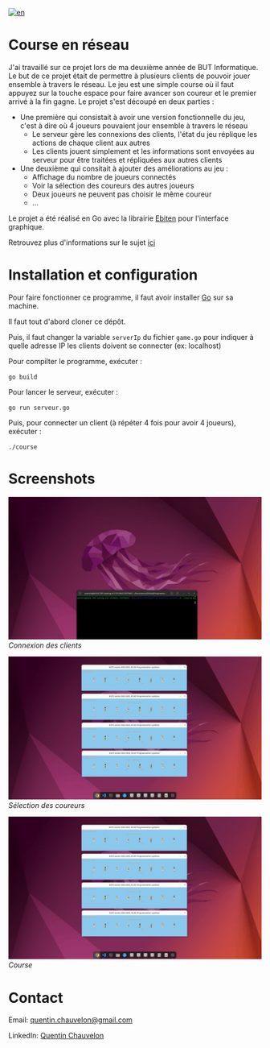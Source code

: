 [![en](https://img.shields.io/badge/lang-en-red.svg)](README.md) 

# Course en réseau

J'ai travaillé sur ce projet lors de ma deuxième année de BUT Informatique.
Le but de ce projet était de permettre à plusieurs clients de pouvoir jouer ensemble à travers le réseau. Le jeu est une simple course où il faut appuyez sur la touche espace pour faire avancer son coureur et le premier arrivé à la fin gagne. Le projet s'est découpé en deux parties :
- Une première qui consistait à avoir une version fonctionnelle du jeu, c'est à dire où 4 joueurs pouvaient jour ensemble à travers le réseau
    - Le serveur gère les connexions des clients, l'état du jeu réplique les actions de chaque client aux autres
    - Les clients jouent simplement et les informations sont envoyées au serveur pour être traitées et répliquées aux autres clients
- Une deuxième qui consitait à ajouter des améliorations au jeu :
    - Affichage du nombre de joueurs connectés
    - Voir la sélection des coureurs des autres joueurs
    - Deux joueurs ne peuvent pas choisir le même coureur
    - ...

Le projet a été réalisé en Go avec la librairie [Ebiten](https://ebitengine.org/) pour l'interface graphique.

Retrouvez plus d'informations sur le sujet [ici](Sujet.pdf)


# Installation et configuration

Pour faire fonctionner ce programme, il faut avoir installer [Go](https://go.dev/) sur sa machine.

Il faut tout d'abord cloner ce dépôt.

Puis, il faut changer la variable `serverIp` du fichier `game.go` pour indiquer à quelle adresse IP les clients doivent se connecter (ex: localhost)

Pour compilter le programme, exécuter :
```
go build
```

Pour lancer le serveur, exécuter :
```
go run serveur.go
```

Puis, pour connecter un client (à répéter 4 fois pour avoir 4 joueurs), exécuter :
```
./course
```


# Screenshots

![Connexion des clients](Images/Players_Connection.gif)
*Connexion des clients*

![Sélection des coureurs](Images/Player_Selection.gif)
*Sélection des coureurs*

![Course](Images/Race.gif)
*Course*



# Contact

Email: [quentin.chauvelon@gmail.com](mailto:quentin.chauvelon@gmail.com) 

LinkedIn: [Quentin Chauvelon](https://www.linkedin.com/in/quentin-chauvelon/) 